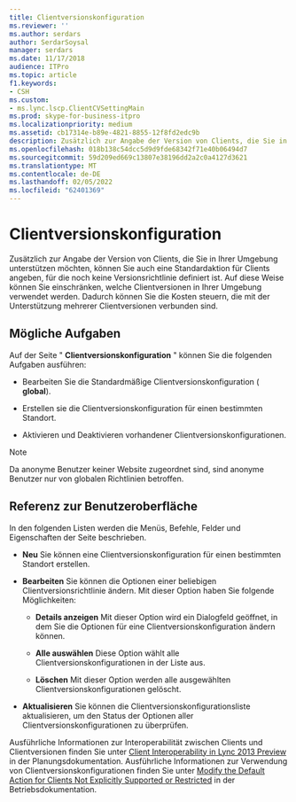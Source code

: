 ```yaml
---
title: Clientversionskonfiguration
ms.reviewer: ''
ms.author: serdars
author: SerdarSoysal
manager: serdars
ms.date: 11/17/2018
audience: ITPro
ms.topic: article
f1.keywords:
- CSH
ms.custom:
- ms.lync.lscp.ClientCVSettingMain
ms.prod: skype-for-business-itpro
ms.localizationpriority: medium
ms.assetid: cb17314e-b89e-4821-8855-12f8fd2edc9b
description: Zusätzlich zur Angabe der Version von Clients, die Sie in Ihrer Umgebung unterstützen möchten, können Sie auch eine Standardaktion für Clients angeben, für die noch keine Versionsrichtlinie definiert ist. Auf diese Weise können Sie einschränken, welche Clientversionen in Ihrer Umgebung verwendet werden. Dadurch können Sie die Kosten steuern, die mit der Unterstützung mehrerer Clientversionen verbunden sind.
ms.openlocfilehash: 018b138c54dcc5d9d9fde68342f71e40b06494d7
ms.sourcegitcommit: 59d209ed669c13807e38196dd2a2c0a4127d3621
ms.translationtype: MT
ms.contentlocale: de-DE
ms.lasthandoff: 02/05/2022
ms.locfileid: "62401369"
---
```

# <a name="client-version-configuration"></a>Clientversionskonfiguration

Zusätzlich zur Angabe der Version von Clients, die Sie in Ihrer Umgebung unterstützen möchten, können Sie auch eine Standardaktion für Clients angeben, für die noch keine Versionsrichtlinie definiert ist. Auf diese Weise können Sie einschränken, welche Clientversionen in Ihrer Umgebung verwendet werden. Dadurch können Sie die Kosten steuern, die mit der Unterstützung mehrerer Clientversionen verbunden sind.

## <a name="tasks-you-can-perform"></a>Mögliche Aufgaben

Auf der Seite " **Clientversionskonfiguration** " können Sie die folgenden Aufgaben ausführen:

- Bearbeiten Sie die Standardmäßige Clientversionskonfiguration ( **global**).

- Erstellen sie die Clientversionskonfiguration für einen bestimmten Standort.

- Aktivieren und Deaktivieren vorhandener Clientversionskonfigurationen.

> [!NOTE]
> Da anonyme Benutzer keiner Website zugeordnet sind, sind anonyme Benutzer nur von globalen Richtlinien betroffen.

## <a name="ui-reference"></a>Referenz zur Benutzeroberfläche

In den folgenden Listen werden die Menüs, Befehle, Felder und Eigenschaften der Seite beschrieben.

- **Neu** Sie können eine Clientversionskonfiguration für einen bestimmten Standort erstellen.

- **Bearbeiten** Sie können die Optionen einer beliebigen Clientversionsrichtlinie ändern. Mit dieser Option haben Sie folgende Möglichkeiten:

  - **Details anzeigen** Mit dieser Option wird ein Dialogfeld geöffnet, in dem Sie die Optionen für eine Clientversionskonfiguration ändern können.

  - **Alle auswählen** Diese Option wählt alle Clientversionskonfigurationen in der Liste aus.

  - **Löschen** Mit dieser Option werden alle ausgewählten Clientversionskonfigurationen gelöscht.

- **Aktualisieren** Sie können die Clientversionskonfigurationsliste aktualisieren, um den Status der Optionen aller Clientversionskonfigurationen zu überprüfen.

Ausführliche Informationen zur Interoperabilität zwischen Clients und Clientversionen finden Sie unter [Client Interoperability in Lync 2013 Preview](/previous-versions/office/lync-server-2013/lync-server-2013-client-interoperability-in-lync-2013) in der Planungsdokumentation. Ausführliche Informationen zur Verwendung von Clientversionskonfigurationen finden Sie unter [Modify the Default Action for Clients Not Explicitly Supported or Restricted](/previous-versions/office/lync-server-2013/lync-server-2013-modify-the-default-action-for-clients-not-explicitly-supported-or-restricted) in der Betriebsdokumentation.